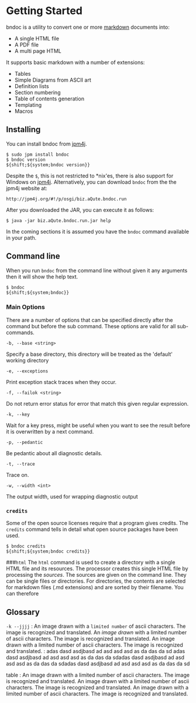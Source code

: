 # Getting Started
bndoc is a utility to convert one or more [markdown][1] documents into:

* A single HTML file
* A PDF file
* A multi page HTML

It supports basic markdown with a number of extensions:

* Tables
* Simple Diagrams from ASCII art
* Definition lists
* Section numbering
* Table of contents generation
* Templating
* Macros


## Installing
You can install bndoc from [jpm4j][2]. 

    $ sudo jpm install bndoc
    $ bndoc version
    ${shift;${system;bndoc version}}

Despite the `$`, this is not restricted to *nix'es, there is also support for Windows on [jpm4j][3].
Alternatively, you can download `bndoc` from the the jpm4j website at:

	http://jpm4j.org/#!/p/osgi/biz.aQute.bndoc.run

After you downloaded the JAR, you can execute it as follows:

    $ java -jar biz.aQute.bndoc.run.jar help

In the coming sections it is assumed you have the `bndoc` command available in your path.

## Command line
When you run `bndoc` from the command line without given it any arguments then it 
will show the help text.

    $ bndoc
    ${shift;${system;bndoc}}

### Main Options
There are a number of options that can be specified directly after the command but before the sub
command. These options are valid for all sub-commands.

    -b, --base <string>

Specify a base directory, this directory will be treated as the 'default' working directory
    
    -e, --exceptions

Print exception stack traces when they occur.

    -f, --failok <string>

Do not return error status for error that match this given regular expression.

    -k, --key
Wait for a key press, might be useful when you want to see the result before it is 
overwritten by a next command.

    -p, --pedantic

Be pedantic about all diagnostic details.

	-t, --trace

Trace on.

	-w, --width <int>

The output width, used for wrapping diagnostic output

### `credits`
Some of the open source licenses require that a program gives credits. The `credits` command
tells in detail what open source packages have been used.

    $ bndoc credits
    ${shift;${system;bndoc credits}}
 
###`html`
The `html` command is used to create a directory with a single HTML file and its resources. The
processor creates this single HTML file by processing the _sources_. The sources are given
on the command line. They can be single files or directories. For directories, the contents are
selected for markdown files (.md extensions) and are sorted by their filename. You can therefore


## Glossary

`-k --jjjj`
:	An image drawn with a `limited number` of ascii characters. The
	image is recognized and translated. An _image drawn_ with a limited 
	number of ascii characters. The image is recognized and translated.
	An image drawn with a limited number of ascii characters. The
	image is recognized and translated.
:	adas dasd asdjbasd ad asd asd asd as da das da sd adas dasd asdjbasd ad asd asd 
	asd as da das da sdadas dasd asdjbasd ad asd asd asd as da das da sdadas dasd asdjbasd 
	ad asd asd asd as da das da sd
	
table
:	An image drawn with a limited number of ascii characters. The
	image is recognized and translated. An image drawn with a limited 
	number of ascii characters. The image is recognized and translated.
	An image drawn with a limited number of ascii characters. The
	image is recognized and translated.
	


[1]: http://daringfireball.net/projects/markdown/
[2]: http://jpm4j.org/#!/p/osgi/biz.aQute.bndoc.run
[3]: http://jpm4j.org/#!/md/windows

